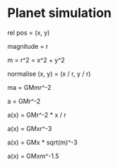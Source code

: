 # Planet simulation

rel pos = (x, y)

magnitude = r

m = r^2 = x^2 + y^2

normalise (x, y) = (x / r, y / r)


ma = GMmr^-2

a = GMr^-2


a(x) = GMr^-2 * x / r

a(x) = GMxr^-3

a(x) = GMx * sqrt(m)^-3

a(x) = GMxm^-1.5
